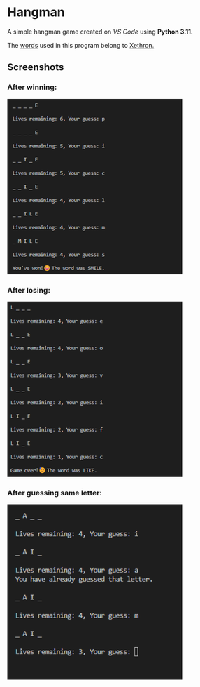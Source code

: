 # Hangman
A simple hangman game created on *VS Code* using **Python 3.11.**

The [words](hangman/words.txt) used in this program belong to [Xethron.](https://github.com/Xethron)

## Screenshots
### **After winning:**
<img src="Data/hm1.png" alt="Calculator1" width="400" height="400">

### **After losing:**
<img src="Data/hm2.png" alt="Calculator2" width="400" height="400">

### **After guessing same letter:**
<img src="Data/hm3.png" alt="Calculator3" width="400" height="400">